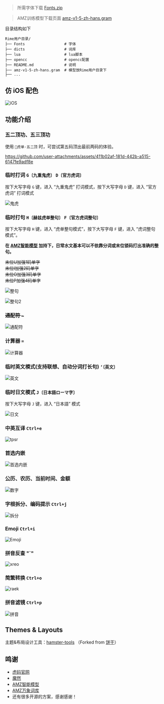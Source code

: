 > 所需字体下载
> [Fonts.zip](https://github.com/hertz-hwang/Rime-tiger_code/releases/download/Fonts/Fonts.zip)

> AMZ训练模型下载页面
> [amz-v1-5-zh-hans.gram](https://huggingface.co/hertz-hwang/amz-v1-5-zh-hans/)

目录结构如下

```
Rime用户目录/
├── Fonts                  # 字体
├── dicts                  # 词库
├── lua                    # lua脚本
├── opencc                 # opencc配置
├── README.md              # 说明
├── amz-v1-5-zh-hans.gram  # 模型放Rime用户目录下
├── ...
```

## 仿 iOS 配色

![iOS](/assets/iOS.jpg)

## 功能介绍

### 五二顶功、五三顶功

使用 `🐯虎单·五二顶` 时，可尝试第五码顶出最前两码的体验。

https://github.com/user-attachments/assets/411b02af-181d-442b-a515-6147fe9adf8e

### 临时打词 `G〔九重鬼虎〕` `D〔官方虎词〕`

按下大写字母 `G` 键，进入 “九重鬼虎” 打词模式，按下大写字母 `D` 键，进入 “官方虎词” 打词模式

![鬼虎](/assets/agzh.png)

### 临时打句 `H〔赫兹虎单整句〕` `F〔官方虎词整句〕`

按下大写字母 `H` 键，进入 “虎单整句模式”，按下大写字母 `F` 键，进入 “虎词整句模式”。

**在 [AMZ智能模型](https://github.com/amzxyz/RIME-LMDG) 加持下，日常水文基本可以不依靠分词或末位锁码打出准确的整句。**


~~末位U加强1码单字~~<br>
~~末位I加强2码单字~~<br>
~~末位O加强3码单字~~<br>
~~末位P加强4码单字~~<br>


![整句](/assets/xhgj.png)

![整句2](/assets/xhgj2.png)

### ~~通配符 `~`~~

![通配符](/assets/ktyv.png)

### 计算器 `=`

![计算器](/assets/snrq.png)

### 临时英文模式(支持联想、自动分词打长句) `‘〔英文〕`

![英文](/assets/lmvw.png)

### 临时日文模式 `J〔日本語ローマ字〕`

按下大写字母 `J` 键，进入 “日本語” 模式

![日文](/assets/orvw.png)

### 中英互译 `Ctrl+e`

![tpsr](/assets/tpsr.png)

### 首选内嵌

![首选内嵌](/assets/mjvz.gif)

### 公历、农历、当前时间、金额

![数字](/assets/pbwh.png)

### 字根拆分、编码提示 `Ctrl+j`

![拆分](/assets/chaifen.png)

### Emoji `Ctrl+i`

![Emoji](/assets/emoji.png)

### 拼音反查 "`"

![xreo](/assets/xreo.png)

### 简繁转换 `Ctrl+o`

![raek](/assets/raek.png)

### 拼音滤镜 `Ctrl+p`

![拼音](/assets/pinyin.png)

## Themes & Layouts

主题&布局设计工具：[hamster-tools](https://hertz-hwang.github.io/hamster-tools/) （Forked from [饼干](https://github.com/lost-melody/Lost-Melody.github.io)）

## 鸣谢

- [虎码官网](https://tiger-code.com/)
- [魔然](https://github.com/rimeinn/rime-moran)
- [AMZ智能模型](https://github.com/amzxyz/RIME-LMDG)
- [AMZ万象词库](https://github.com/amzxyz/rime_wanxiang)
- 还有很多开源的方案，感谢感谢！
